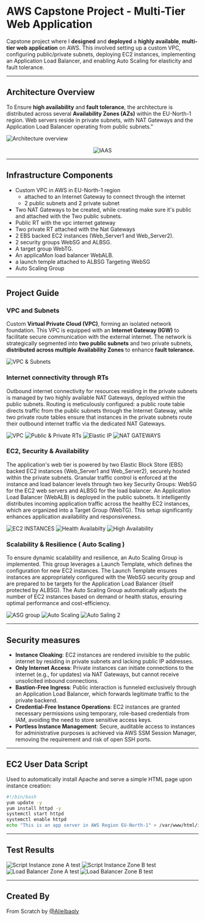 # AWS Capstone Project - Multi-Tier Web Application

Capstone project where I **designed** and **deployed** a **highly available**, **multi-tier web application** on AWS. This involved setting up a custom VPC, configuring public/private subnets, deploying EC2 instances, implementing an Application Load Balancer, and enabling Auto Scaling for elasticity and fault tolerance.

---

## Architecture Overview

To Ensure **high availability** and **fault tolerance**, the architecture is distributed across several **Availability Zones (AZs)** within
 the EU-North-1 region. Web servers reside in private subnets, with NAT Gateways and the Application Load Balancer operating from public subnets."

![Architecture overview](https://github.com/Alielbaqly/AWS-PROJECT-1/blob/main/Architecture%20Overview.png?raw=true)
<div align="center">
  
![IAAS](https://github.com/Alielbaqly/AWS-PROJECT-1/blob/main/Service%20type.png?raw=true)

</div>

---

## Infrastructure Components

- Custom VPC in AWS in EU-North-1 region
  - attached to an Internet Gateway to connect through the internet  
  - 2 public subnets and 2 private subnet 
- Two NAT Gateways to be created, while creating make sure it's public and attached with the Two public subnets.
- Public RT with the vpc internet gateway 
- Two private RT  attached with the Nat Gateways
- 2 EBS backed EC2 instances (Web_Server1 and Web_Server2).
- 2 security groups WebSG and ALBSG.
- A target group WebTG.
- An applicaMon load balancer WebALB.
- a launch temple attached to ALBSG Targeting WebSG
- Auto Scaling Group


---

## Project Guide

### VPC and Subnets

Custom **Virtual Private Cloud (VPC)**, forming an isolated network foundation. This VPC is equipped with an **Internet Gateway (IGW)** 
to facilitate secure communication with the external internet. The network is strategically segmented into **two public subnets** and
 two private subnets, **distributed across multiple Availability Zones** to enhance **fault tolerance.**

![VPC & Subnets](https://github.com/Alielbaqly/AWS-PROJECT-1/blob/main/vpc%20&%20subnets%20.png?raw=true)

### Internet connectivity through RTs 

Outbound internet connectivity for resources residing in the private subnets is managed by two highly available NAT Gateways, deployed within the public subnets. Routing is meticulously configured: a public route table directs traffic from the public subnets through the Internet Gateway, while 
two private route tables ensure that instances in the private subnets route their outbound internet traffic via the dedicated NAT Gateways.

![VPC](https://github.com/Alielbaqly/AWS-PROJECT-1/blob/main/project%20vpc.png?raw=true)
![Public & Private RTs](https://github.com/Alielbaqly/AWS-PROJECT-1/blob/main/RT%20Public%20&%20Private%20.png?raw=true)
![Elastic IP](https://github.com/Alielbaqly/AWS-PROJECT-1/blob/main/ELastic%20IP%20for%20Nat%20GW.png?raw=true)
![NAT GATEWAYS](https://github.com/Alielbaqly/AWS-PROJECT-1/blob/main/NAT%20GATEWAYS.png?raw=true)


### EC2, Security & Availability 

The application's web tier is powered by two Elastic Block Store (EBS) backed EC2 instances (Web_Server1 and Web_Server2), securely hosted within the private subnets. Granular traffic control is enforced at the instance and load balancer levels through two key Security Groups: WebSG for the EC2 web servers and ALBSG for the load balancer.
An Application Load Balancer (WebALB) is deployed in the public subnets. It intelligently distributes incoming application traffic across the healthy EC2 instances, which are organized into a Target Group (WebTG). This setup significantly enhances application availability and responsiveness.

![EC2 INSTANCES](https://github.com/Alielbaqly/AWS-PROJECT-1/blob/main/EC2%20Instances%20servers.png?raw=true)
![Health Availabilty](https://github.com/Alielbaqly/AWS-PROJECT-1/blob/main/Availability%20Test.png?raw=true)
![High Availability](https://github.com/Alielbaqly/AWS-PROJECT-1/blob/main/High%20availability.png?raw=true)


### Scalability & Resilience ( Auto Scaling )

To ensure dynamic scalability and resilience, an Auto Scaling Group is implemented. This group leverages a Launch Template, which defines the configuration for new EC2 instances. The Launch Template ensures instances are appropriately configured with the WebSG security group and are prepared to be targets for the Application Load Balancer (itself protected by ALBSG). The Auto Scaling Group automatically adjusts the number of EC2 instances based on demand or health status, ensuring optimal performance and cost-efficiency.

![ASG group](https://github.com/Alielbaqly/AWS-PROJECT-1/blob/main/Auto%20Scaling.png?raw=true)
![Auto Scaling](https://github.com/Alielbaqly/AWS-PROJECT-1/blob/main/Auto%20scaling%20test.png?raw=true)
![Auto Saling 2](https://github.com/Alielbaqly/AWS-PROJECT-1/blob/main/Auto%20scaling%20test.png?raw=true)

---

## Security measures 

- **Instance Cloaking**: EC2 instances are rendered invisible to the public internet by residing in private subnets and lacking public IP addresses.
- **Only Internet Access**: Private instances can initiate connections to the internet (e.g., for updates) via NAT Gateways, but cannot receive unsolicited inbound connections.
- **Bastion-Free Ingress**: Public interaction is funneled exclusively through an Application Load Balancer, which forwards legitimate traffic to the private backend.
- **Credential-Free Instance Operations**: EC2 instances are granted necessary permissions using temporary, role-based credentials from IAM, avoiding the need to store sensitive access keys.
- **Portless Instance Management**: Secure, auditable access to instances for administrative purposes is achieved via AWS SSM Session Manager, removing the requirement and risk of open SSH ports.

---
## EC2 User Data Script 

Used to automatically install Apache and serve a simple HTML page upon instance creation:

```bash
#!/bin/bash
yum update -y
yum install httpd -y
systemctl start httpd
systemctl enable httpd
echo "This is an app server in AWS Region EU-North-1" > /var/www/html/index.html
```
---
## Test Results

![Script Instance zone A test](https://github.com/Alielbaqly/AWS-PROJECT-1/blob/main/User%20Data%20Test.png?raw=true)
![Script Instance Zone B test](https://github.com/Alielbaqly/AWS-PROJECT-1/blob/main/User%20Data%20Test.png?raw=true)
![Load Balancer Zone A test](https://github.com/Alielbaqly/AWS-PROJECT-1/blob/main/Load%20Balancer%202.png?raw=true)
![Load Balancer Zone B test](https://github.com/Alielbaqly/AWS-PROJECT-1/blob/main/Load%20Balancer%201.png?raw=true)

---

## Created By

From Scratch by  [@Alielbaqly](https://github.com/Alielbaqly)
